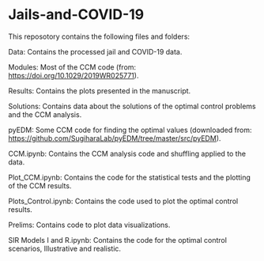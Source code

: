 # Jails-and-COVID-19

This reposotory contains the following files and folders:

Data: Contains the processed jail and COVID-19 data.

Modules: Most of the CCM code (from: https://doi.org/10.1029/2019WR025771).

Results: Contains the plots presented in the manuscript.

Solutions: Contains data about the solutions of the optimal control problems and the CCM analysis.

pyEDM: Some CCM code for finding the optimal values (downloaded from: https://github.com/SugiharaLab/pyEDM/tree/master/src/pyEDM).

CCM.ipynb: Contains the CCM analysis code and shuffling applied to the data.

Plot_CCM.ipynb: Contains the code for the statistical tests and the plotting of the CCM results.

Plots_Control.ipynb: Contains the code used to plot the optimal control results.

Prelims: Contains code to plot data visualizations.

SIR Models I and R.ipynb: Contains the code for the optimal control scenarios, Illustrative and realistic.


